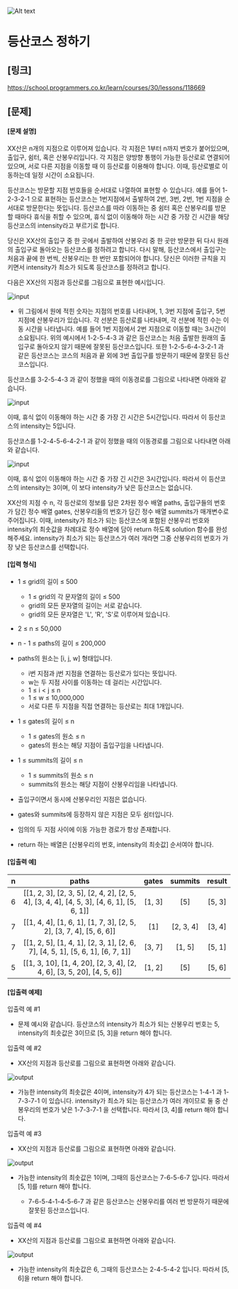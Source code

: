 ![Alt text](https://velog.velcdn.com/images%2Fjesahan%2Fpost%2Fd2c41950-b7ca-45fb-876c-59c7a3ca1f99%2Fimage.png)

# 등산코스 정하기

## [링크]
https://school.programmers.co.kr/learn/courses/30/lessons/118669

## [문제]
#### [문제 설명]
XX산은 n개의 지점으로 이루어져 있습니다. 각 지점은 1부터 n까지 번호가 붙어있으며, 출입구, 쉼터, 혹은 산봉우리입니다. 각 지점은 양방향 통행이 가능한 등산로로 연결되어 있으며, 서로 다른 지점을 이동할 때 이 등산로를 이용해야 합니다. 이때, 등산로별로 이동하는데 일정 시간이 소요됩니다.

등산코스는 방문할 지점 번호들을 순서대로 나열하여 표현할 수 있습니다.
예를 들어 1-2-3-2-1 으로 표현하는 등산코스는 1번지점에서 출발하여 2번, 3번, 2번, 1번 지점을 순서대로 방문한다는 뜻입니다.
등산코스를 따라 이동하는 중 쉼터 혹은 산봉우리를 방문할 때마다 휴식을 취할 수 있으며, 휴식 없이 이동해야 하는 시간 중 가장 긴 시간을 해당 등산코스의 intensity라고 부르기로 합니다.

당신은 XX산의 출입구 중 한 곳에서 출발하여 산봉우리 중 한 곳만 방문한 뒤 다시 원래의 출입구로 돌아오는 등산코스를 정하려고 합니다. 다시 말해, 등산코스에서 출입구는 처음과 끝에 한 번씩, 산봉우리는 한 번만 포함되어야 합니다.
당신은 이러한 규칙을 지키면서 intensity가 최소가 되도록 등산코스를 정하려고 합니다.

다음은 XX산의 지점과 등산로를 그림으로 표현한 예시입니다.

![input](./input1_1.png)

* 위 그림에서 원에 적힌 숫자는 지점의 번호를 나타내며, 1, 3번 지점에 출입구, 5번 지점에 산봉우리가 있습니다. 각 선분은 등산로를 나타내며, 각 선분에 적힌 수는 이동 시간을 나타냅니다. 예를 들어 1번 지점에서 2번 지점으로 이동할 때는 3시간이 소요됩니다.
위의 예시에서 1-2-5-4-3 과 같은 등산코스는 처음 출발한 원래의 출입구로 돌아오지 않기 때문에 잘못된 등산코스입니다. 또한 1-2-5-6-4-3-2-1 과 같은 등산코스는 코스의 처음과 끝 외에 3번 출입구를 방문하기 때문에 잘못된 등산코스입니다.

등산코스를 3-2-5-4-3 과 같이 정했을 때의 이동경로를 그림으로 나타내면 아래와 같습니다.

![input](./input1_2.png)

이때, 휴식 없이 이동해야 하는 시간 중 가장 긴 시간은 5시간입니다. 따라서 이 등산코스의 intensity는 5입니다.

등산코스를 1-2-4-5-6-4-2-1 과 같이 정했을 때의 이동경로를 그림으로 나타내면 아래와 같습니다.

![input](./input1_3.png)

이때, 휴식 없이 이동해야 하는 시간 중 가장 긴 시간은 3시간입니다. 따라서 이 등산코스의 intensity는 3이며, 이 보다 intensity가 낮은 등산코스는 없습니다.

XX산의 지점 수 n, 각 등산로의 정보를 담은 2차원 정수 배열 paths, 출입구들의 번호가 담긴 정수 배열 gates, 산봉우리들의 번호가 담긴 정수 배열 summits가 매개변수로 주어집니다. 이때, intensity가 최소가 되는 등산코스에 포함된 산봉우리 번호와 intensity의 최솟값을 차례대로 정수 배열에 담아 return 하도록 solution 함수를 완성해주세요. intensity가 최소가 되는 등산코스가 여러 개라면 그중 산봉우리의 번호가 가장 낮은 등산코스를 선택합니다.

#### [입력 형식]
+ 1 ≤ grid의 길이 ≤ 500
	* 1 ≤ grid의 각 문자열의 길이 ≤ 500
	* grid의 모든 문자열의 길이는 서로 같습니다.
	* grid의 모든 문자열은 'L', 'R', 'S'로 이루어져 있습니다.

+ 2 ≤ n ≤ 50,000
+ n - 1 ≤ paths의 길이 ≤ 200,000
+ paths의 원소는 [i, j, w] 형태입니다.
	* i번 지점과 j번 지점을 연결하는 등산로가 있다는 뜻입니다.
	* w는 두 지점 사이를 이동하는 데 걸리는 시간입니다.
	* 1 ≤ i < j ≤ n
	* 1 ≤ w ≤ 10,000,000
	* 서로 다른 두 지점을 직접 연결하는 등산로는 최대 1개입니다.
+ 1 ≤ gates의 길이 ≤ n
	* 1 ≤ gates의 원소 ≤ n
	* gates의 원소는 해당 지점이 출입구임을 나타냅니다.
+ 1 ≤ summits의 길이 ≤ n
	* 1 ≤ summits의 원소 ≤ n
	* summits의 원소는 해당 지점이 산봉우리임을 나타냅니다.
+ 출입구이면서 동시에 산봉우리인 지점은 없습니다.
+ gates와 summits에 등장하지 않은 지점은 모두 쉼터입니다.
+ 임의의 두 지점 사이에 이동 가능한 경로가 항상 존재합니다.
+ return 하는 배열은 [산봉우리의 번호, intensity의 최솟값] 순서여야 합니다.

#### [입출력 예]
|n|paths|gates|summits|result|
|:---:|:---:|:---:|:---:|:---:|
|6|[[1, 2, 3], [2, 3, 5], [2, 4, 2], [2, 5, 4], [3, 4, 4], [4, 5, 3], [4, 6, 1], [5, 6, 1]]|[1, 3]|[5]|[5, 3]|
|7|[[1, 4, 4], [1, 6, 1], [1, 7, 3], [2, 5, 2], [3, 7, 4], [5, 6, 6]]|[1]|[2, 3, 4]|[3, 4]|
|7|[[1, 2, 5], [1, 4, 1], [2, 3, 1], [2, 6, 7], [4, 5, 1], [5, 6, 1], [6, 7, 1]]|[3, 7]|[1, 5]|[5, 1]|
|5|[[1, 3, 10], [1, 4, 20], [2, 3, 4], [2, 4, 6], [3, 5, 20], [4, 5, 6]]|[1, 2]|[5]|[5, 6]|

#### [입출력 예제]
입출력 예 #1
* 문제 예시와 같습니다. 등산코스의 intensity가 최소가 되는 산봉우리 번호는 5, intensity의 최솟값은 3이므로 [5, 3]을 return 해야 합니다.

입출력 예 #2
* XX산의 지점과 등산로를 그림으로 표현하면 아래와 같습니다.

![output](./output1_1.png)

* 가능한 intensity의 최솟값은 4이며, intensity가 4가 되는 등산코스는 1-4-1 과 1-7-3-7-1 이 있습니다. intensity가 최소가 되는 등산코스가 여러 개이므로 둘 중 산봉우리의 번호가 낮은 1-7-3-7-1 을 선택합니다. 따라서 [3, 4]를 return 해야 합니다.

입출력 예 #3
* XX산의 지점과 등산로를 그림으로 표현하면 아래와 같습니다.

![output](./output1_2.png)

* 가능한 intensity의 최솟값은 1이며, 그때의 등산코스는 7-6-5-6-7 입니다. 따라서 [5, 1]를 return 해야 합니다.

	* 7-6-5-4-1-4-5-6-7 과 같은 등산코스는 산봉우리를 여러 번 방문하기 때문에 잘못된 등산코스입니다.

입출력 예 #4
* XX산의 지점과 등산로를 그림으로 표현하면 아래와 같습니다.

![output](./output1_3.png)

* 가능한 intensity의 최솟값은 6, 그때의 등산코스는 2-4-5-4-2 입니다. 따라서 [5, 6]을 return 해야 합니다.